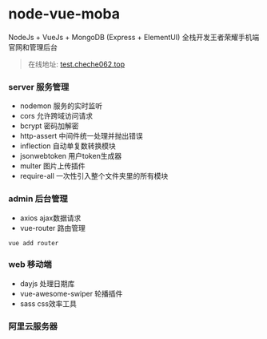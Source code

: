 # node-vue-moba
NodeJs + VueJs + MongoDB (Express + ElementUI) 全栈开发王者荣耀手机端官网和管理后台
> 在线地址: [test.cheche062.top](test.cheche062.top)
### server 服务管理
* nodemon 服务的实时监听
* cors 允许跨域访问请求
* bcrypt 密码加解密
* http-assert 中间件统一处理并抛出错误
* inflection 自动单复数转换模块
* jsonwebtoken 用户token生成器
* multer 图片上传插件
* require-all 一次性引入整个文件夹里的所有模块

### admin 后台管理
* axios ajax数据请求
* vue-router 路由管理
```shell
vue add router
```

### web 移动端
* dayjs 处理日期库
* vue-awesome-swiper 轮播插件
* sass css效率工具


### 阿里云服务器



